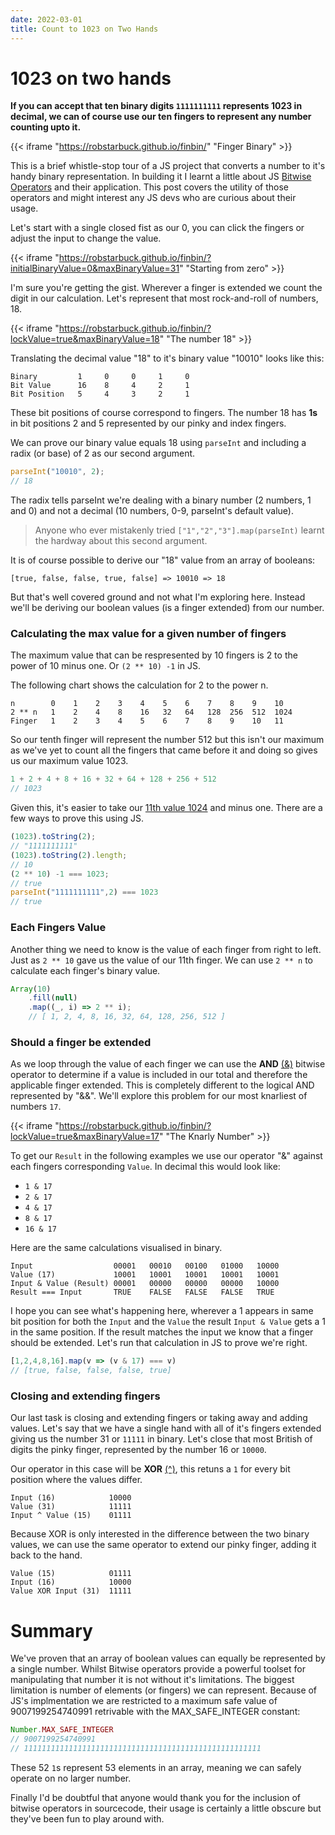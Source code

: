 ```yaml
---
date: 2022-03-01
title: Count to 1023 on Two Hands
---
```


# 1023 on two hands

__If you can accept that ten binary digits `1111111111` represents 1023 in decimal, we can of course use our ten fingers to represent any number counting upto it.__

{{< iframe "https://robstarbuck.github.io/finbin/" "Finger Binary" >}}

This is a brief whistle-stop tour of a JS project that converts a number to it's handy binary representation. In building it I learnt a little about JS [Bitwise Operators][BitwiseOperators] and their application. This post covers the utility of those operators and might interest any JS devs who are curious about their usage.

Let's start with a single closed fist as our 0, you can click the fingers or adjust the input to change the value.

{{< iframe "https://robstarbuck.github.io/finbin/?initialBinaryValue=0&maxBinaryValue=31" "Starting from zero" >}}

I'm sure you're getting the gist. Wherever a finger is extended we count the digit in our calculation. Let's represent that most rock-and-roll of numbers, 18.

{{< iframe "https://robstarbuck.github.io/finbin/?lockValue=true&maxBinaryValue=18" "The number 18" >}}

Translating the decimal value "18" to it's binary value "10010" looks like this:

```
Binary         1     0     0     1     0
Bit Value      16    8     4     2     1
Bit Position   5     4     3     2     1
```

These bit positions of course correspond to fingers. The number 18 has **1s** in bit positions 2 and 5 represented by our pinky and index fingers.

We can prove our binary value equals 18 using `parseInt` and including a radix (or base) of 2 as our second argument. 

```js
parseInt("10010", 2);
// 18
```

The radix tells parseInt we're dealing with a binary number (2 numbers, 1 and 0) and not a decimal (10 numbers, 0-9, parseInt's default value).

> Anyone who ever mistakenly tried `["1","2","3"].map(parseInt)` learnt the hardway about this second argument.

It is of course possible to derive our "18" value from an array of booleans:

```
[true, false, false, true, false] => 10010 => 18
```

But that's well covered ground and not what I'm exploring here. Instead we'll be deriving our boolean values (is a finger extended) from our number.

### Calculating the max value for a given number of fingers

The maximum value that can be respresented by 10 fingers is 2 to the power of 10 minus one. Or `(2 ** 10) -1` in JS.

The following chart shows the calculation for 2 to the power n.

```
n        0    1    2    3    4    5    6    7    8    9    10
2 ** n   1    2    4    8    16   32   64   128  256  512  1024
Finger   1    2    3    4    5    6    7    8    9    10   11
```

So our tenth finger will represent the number 512 but this isn't our maximum as we've yet to count all the fingers that came before it and doing so gives us our maximum value 1023.

```js
1 + 2 + 4 + 8 + 16 + 32 + 64 + 128 + 256 + 512
// 1023
```

Given this, it's easier to take our [11th value 1024](https://robstarbuck.github.io/finbin/?initialBinaryValue=1024&maxBinaryValue=2047) and minus one. There are a few ways to prove this using JS.

```js
(1023).toString(2);
// "1111111111"
(1023).toString(2).length;
// 10
(2 ** 10) -1 === 1023;
// true
parseInt("1111111111",2) === 1023
// true
```

### Each Fingers Value

Another thing we need to know is the value of each finger from right to left. Just as `2 ** 10` gave us the value of our 11th finger. We can use `2 ** n` to calculate each finger's binary value.

```js
Array(10)
    .fill(null)
    .map((_, i) => 2 ** i);
    // [ 1, 2, 4, 8, 16, 32, 64, 128, 256, 512 ]
```

### Should a finger be extended
As we loop through the value of each finger we can use the **AND** [(&)][BitwiseAnd] bitwise operator to determine if a value is included in our total and therefore the applicable finger extended. This is completely different to the logical AND represented by "&&". We'll explore this problem for our most knarliest of numbers `17`.


{{< iframe "https://robstarbuck.github.io/finbin/?lockValue=true&maxBinaryValue=17" "The Knarly Number" >}}

To get our `Result` in the following examples we use our operator "&" against each fingers corresponding `Value`. In decimal this would look like:

- `1 & 17`
- `2 & 17`
- `4 & 17`
- `8 & 17`
- `16 & 17`

Here are the same calculations visualised in binary.

```
Input                  00001   00010   00100   01000   10000
Value (17)             10001   10001   10001   10001   10001
Input & Value (Result) 00001   00000   00000   00000   10000
Result === Input       TRUE    FALSE   FALSE   FALSE   TRUE
```
I hope you can see what's happening here, wherever a 1 appears in same bit position for both the `Input` and the `Value` the result `Input & Value` gets a 1 in the same position. If the result matches the input we know that a finger should be extended. Let's run that calculation in JS to prove we're right.

```js
[1,2,4,8,16].map(v => (v & 17) === v)
// [true, false, false, false, true]
```

### Closing and extending fingers

Our last task is closing and extending fingers or taking away and adding values. Let's say that we have a single hand with all of it's fingers extended giving us the number 31 or `11111` in binary. Let's close that most British of digits the pinky finger, represented by the number 16 or `10000`.

Our operator in this case will be **XOR** [(^)][Bitwise^], this retuns a `1` for every bit position where the values differ.

```
Input (16)            10000
Value (31)            11111
Input ^ Value (15)    01111  
```

Because XOR is only interested in the difference between the two binary values, we can use the same operator to extend our pinky finger, adding it back to the hand.


```
Value (15)            01111
Input (16)            10000
Value XOR Input (31)  11111  
```

# Summary

We've proven that an array of boolean values can equally be represented by a single number. Whilst Bitwise operators provide a powerful toolset for manipulating that number it is not without it's limitations. The biggest limitation is number of elements (or fingers) we can represent. Because of JS's implmentation we are restricted to a maximum safe value of 9007199254740991 retrivable with the MAX_SAFE_INTEGER constant:

```js
Number.MAX_SAFE_INTEGER
// 9007199254740991
// 11111111111111111111111111111111111111111111111111111
```

These 52 `1`s represent 53 elements in an array, meaning we can safely operate on no larger number.

Finally I'd be doubtful that anyone would thank you for the inclusion of bitwise operators in sourcecode, their usage is certainly a little obscure but they've been fun to play around with.

[BitwiseAnd]: https://developer.mozilla.org/en-US/docs/Web/JavaScript/Reference/Operators/Bitwise_AND
[BitwiseOperators]: https://developer.mozilla.org/en-US/docs/Web/JavaScript/Reference/Operators#binary_bitwise_operators
[Bitwise^]: https://developer.mozilla.org/en-US/docs/Web/JavaScript/Reference/Operators/Bitwise_XOR